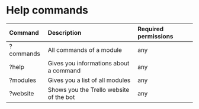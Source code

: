 # Help commands

| Command | Description | Required permissions |
| :--- | :--- | :--- |
|?commands                 | All commands of a module | any|
|?help                     | Gives you informations about a command | any|
|?modules                  | Gives you a list of all modules | any|
|?website                  | Shows you the Trello website of the bot | any